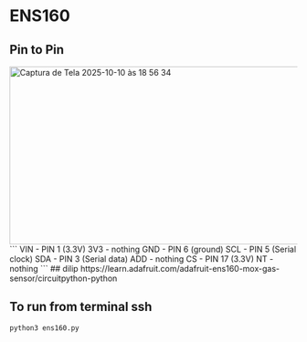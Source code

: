 # ENS160
## Pin to Pin
<img width="678" height="312" alt="Captura de Tela 2025-10-10 às 18 56 34" src="https://github.com/user-attachments/assets/76973bd7-c02c-45e4-8108-874dbc1cdc04" />
```
VIN - PIN 1 (3.3V)
3V3 - nothing
GND - PIN 6 (ground)
SCL - PIN 5 (Serial clock)
SDA - PIN 3 (Serial data)
ADD - nothing
CS - PIN 17 (3.3V)
NT - nothing
```
## dilip
https://learn.adafruit.com/adafruit-ens160-mox-gas-sensor/circuitpython-python

## To run from terminal ssh
```
python3 ens160.py
```
